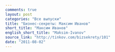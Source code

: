```yaml
---
comments: true
layout: post
categories: "Все выпуски"
title: "Бизнес-секреты: Максим Иванов"
short_title: "Максим Иванов"
english_short_title: "Maksim-Ivanov"
source_link: "http://tinkov.com/bizsekrety/101"
date: "2011-08-02"
---
```

